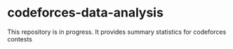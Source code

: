 # codeforces-data-analysis

This repository is in progress. It provides summary statistics for codeforces contests
